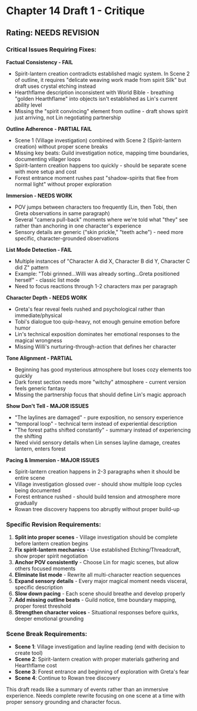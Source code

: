 # Chapter 14 Draft 1 - Critique

## Rating: NEEDS REVISION

### Critical Issues Requiring Fixes:

**Factual Consistency - FAIL**
- Spirit-lantern creation contradicts established magic system. In Scene 2 of outline, it requires "delicate weaving work made from spirit Silk" but draft uses crystal etching instead
- Hearthflame description inconsistent with World Bible - breathing "golden Hearthflame" into objects isn't established as Lin's current ability level
- Missing the "spirit convincing" element from outline - draft shows spirit just arriving, not Lin negotiating partnership

**Outline Adherence - PARTIAL FAIL**
- Scene 1 (Village investigation) combined with Scene 2 (Spirit-lantern creation) without proper scene breaks
- Missing key beats: Guild investigation notice, mapping time boundaries, documenting villager loops
- Spirit-lantern creation happens too quickly - should be separate scene with more setup and cost
- Forest entrance moment rushes past "shadow-spirits that flee from normal light" without proper exploration

**Immersion - NEEDS WORK**  
- POV jumps between characters too frequently (Lin, then Tobi, then Greta observations in same paragraph)
- Several "camera pull-back" moments where we're told what "they" see rather than anchoring in one character's experience
- Sensory details are generic ("skin prickle," "teeth ache") - need more specific, character-grounded observations

**List Mode Detection - FAIL**
- Multiple instances of "Character A did X, Character B did Y, Character C did Z" pattern
- Example: "Tobi grinned...Willi was already sorting...Greta positioned herself" - classic list mode
- Need to focus reactions through 1-2 characters max per paragraph

**Character Depth - NEEDS WORK**
- Greta's fear reveal feels rushed and psychological rather than immediate/physical
- Tobi's dialogue too quip-heavy, not enough genuine emotion before humor
- Lin's technical exposition dominates her emotional responses to the magical wrongness
- Missing Willi's nurturing-through-action that defines her character

**Tone Alignment - PARTIAL**
- Beginning has good mysterious atmosphere but loses cozy elements too quickly
- Dark forest section needs more "witchy" atmosphere - current version feels generic fantasy
- Missing the partnership focus that should define Lin's magic approach

**Show Don't Tell - MAJOR ISSUES**
- "The laylines are damaged" - pure exposition, no sensory experience
- "temporal loop" - technical term instead of experiential description  
- "The forest paths shifted constantly" - summary instead of experiencing the shifting
- Need vivid sensory details when Lin senses layline damage, creates lantern, enters forest

**Pacing & Immersion - MAJOR ISSUES**
- Spirit-lantern creation happens in 2-3 paragraphs when it should be entire scene
- Village investigation glossed over - should show multiple loop cycles being documented
- Forest entrance rushed - should build tension and atmosphere more gradually
- Rowan tree discovery happens too abruptly without proper build-up

### Specific Revision Requirements:

1. **Split into proper scenes** - Village investigation should be complete before lantern creation begins
2. **Fix spirit-lantern mechanics** - Use established Etching/Threadcraft, show proper spirit negotiation
3. **Anchor POV consistently** - Choose Lin for magic scenes, but allow others focused moments
4. **Eliminate list mode** - Rewrite all multi-character reaction sequences
5. **Expand sensory details** - Every major magical moment needs visceral, specific description
6. **Slow down pacing** - Each scene should breathe and develop properly
7. **Add missing outline beats** - Guild notice, time boundary mapping, proper forest threshold
8. **Strengthen character voices** - Situational responses before quirks, deeper emotional grounding

### Scene Break Requirements:
- **Scene 1**: Village investigation and layline reading (end with decision to create tool)
- **Scene 2**: Spirit-lantern creation with proper materials gathering and Hearthflame cost
- **Scene 3**: Forest entrance and beginning of exploration with Greta's fear
- **Scene 4**: Continue to Rowan tree discovery

This draft reads like a summary of events rather than an immersive experience. Needs complete rewrite focusing on one scene at a time with proper sensory grounding and character focus.
